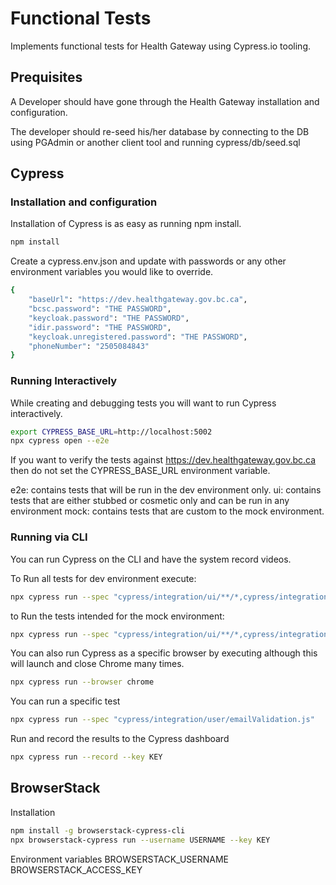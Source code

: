 # Functional Tests

Implements functional tests for Health Gateway using Cypress.io tooling.

## Prequisites

A Developer should have gone through the Health Gateway installation and configuration.

The developer should re-seed his/her database by connecting to the DB using PGAdmin or another client tool and running
cypress/db/seed.sql

## Cypress

### Installation and configuration

Installation of Cypress is as easy as running npm install.

```bash
npm install
```

Create a cypress.env.json and update with passwords or any other environment variables you would like to override.

```bash
{
    "baseUrl": "https://dev.healthgateway.gov.bc.ca",
    "bcsc.password": "THE PASSWORD",
    "keycloak.password": "THE PASSWORD",
    "idir.password": "THE PASSWORD",
    "keycloak.unregistered.password": "THE PASSWORD",
    "phoneNumber": "2505084843"
}
```

### Running Interactively

While creating and debugging tests you will want to run Cypress interactively.

```bash
export CYPRESS_BASE_URL=http://localhost:5002
npx cypress open --e2e
```

If you want to verify the tests against <https://dev.healthgateway.gov.bc.ca> then do not set the CYPRESS_BASE_URL environment variable.

e2e: contains tests that will be run in the dev environment only.
ui: contains tests that are either stubbed or cosmetic only and can be run in any environment
mock: contains tests that are custom to the mock environment.

### Running via CLI

You can run Cypress on the CLI and have the system record videos.

To Run all tests for dev environment execute:

```bash
npx cypress run --spec "cypress/integration/ui/**/*,cypress/integration/e2e/**/*"
```

to Run the tests intended for the mock environment:

```bash
npx cypress run --spec "cypress/integration/ui/**/*,cypress/integration/mock/**/*" --config baseUrl=https://mock.healthgateway.gov.bc.ca
```

You can also run Cypress as a specific browser by executing although this will launch and close Chrome many times.

```bash
npx cypress run --browser chrome
```

You can run a specific test

```bash
npx cypress run --spec "cypress/integration/user/emailValidation.js"
```

Run and record the results to the Cypress dashboard

```bash
npx cypress run --record --key KEY
```

## BrowserStack

Installation

```bash
npm install -g browserstack-cypress-cli
npx browserstack-cypress run --username USERNAME --key KEY
```

Environment variables
BROWSERSTACK_USERNAME
BROWSERSTACK_ACCESS_KEY
